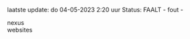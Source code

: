 laatste update: 
do 04-05-2023  2:20   uur 
Status: FAALT - fout - 
<div class="service R">nexus</div><div class="service Y">websites</div>